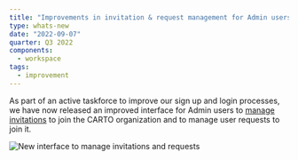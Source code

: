 ```yaml
---
title: "Improvements in invitation & request management for Admin users"
type: whats-new
date: "2022-09-07"
quarter: Q3 2022
components:
  - workspace
tags:
  - improvement
---
```


As part of an active taskforce to improve our sign up and login processes, we have now released an improved interface for Admin users to [manage invitations](https://docs.carto.com/carto-user-manual/settings/inviting-users-to-your-organization/) to join the CARTO organization and to manage user requests to join it.

![New interface to manage invitations and requests](/img/whats-new/improvements-invitation-request-management.png)